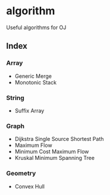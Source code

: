 # algorithm
Useful algorithms for OJ

## Index
### Array
- Generic Merge
- Monotonic Stack
### String
- Suffix Array
### Graph
- Dijkstra Single Source Shortest Path
- Maximum Flow
- Minimum Cost Maximum Flow
- Kruskal Minimum Spanning Tree
### Geometry
- Convex Hull
